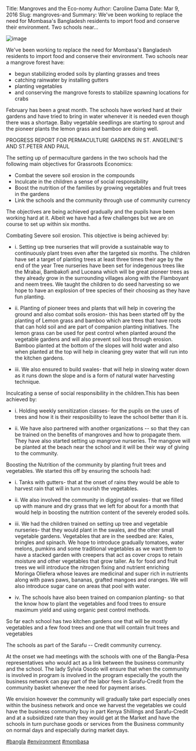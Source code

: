 Title: Mangroves and the Eco-nomy
Author: Caroline Dama
Date: Mar 9, 2016
Slug: mangroves-and
Summary: We've been working to replace the need for Mombasa's Bangladesh residents to import food and conserve their environment. Two schools near...

![image](images/blog/mangroves-and1.webp)

We've been working to replace the need for Mombasa's Bangladesh
residents to import food and conserve their environment. Two schools
near a mangrove forest have:

- begun stabilizing eroded soils by planting grasses and trees
- catching rainwater by installing gutters
- planting vegetables
- and conserving the mangrove forests to stabilize spawning locations
  for crabs

February has been a great month. The schools have worked hard at their
gardens and have tried to bring in water whenever it is needed even
though there was a shortage. Baby vegetable seedlings are starting to
sprout and the pioneer plants the lemon grass and bamboo are doing well.

PROGRESS REPORT FOR PERMACULTURE GARDENS IN ST. ANGELINE'S AND ST.PETER
AND PAUL

The setting up of permaculture gardens in the two schools had the
following main objectives for Grassroots Economics:

- Combat the severe soil erosion in the compounds
- Inculcate in the children a sense of social responsibility
- Boost the nutrition of the families by growing vegetables and fruit
  trees in the gardens
- Link the schools and the community through use of community currency

The objectives are being achieved gradually and the pupils have been
working hard at it. Albeit we have had a few challenges but we are on
course to set up within six months.

Combating Severe soil erosion. This objective is being achieved by:

- i. Setting up tree nurseries that will provide a sustainable way to
  continuously plant trees even after the targeted six months. The
  children have set a target of planting trees at least three
  times their age by the end of the year Tree nurseries have been
  set for indegenous trees like the Mrabai, Bambakofi and Luceana
  which will be great pioneer trees as they already grow in the
  surrounding villages along with the Flamboyant and neem trees.
  We taught the children to do seed harvesting so we hope to have
  an explosion of tree species of their choosing as they have fun
  planting.

- ii. Planting of pioneer trees and plants that will help in covering
  the ground and also combat soils erosion- this has been started
  off by the planting of Lemon grass and bamboo which are trees
  that have roots that can hold soil and are part of companion
  planting initiatives. The lemon grass can be used for pest
  control when planted around the vegetable gardens and will also
  prevent soil loss through erosion. Bamboo planted at the bottom
  of the slopes will hold water and also when planted at the top
  will help in cleaning grey water that will run into the kitchen
  gardens.

- iii. We also ensured to build swales- that will help in slowing
  water down as it runs down the slope and is a form of natural
  water harvesting technique.

Inculcating a sense of social responsibility in the children.This has
been achieved by:

- i. Holding weekly sensitization classes- for the pupils on the uses
  of trees and how it is their resposibility to leave the school
  better than it is.

- ii. We have also partnered with another organizations -- so that
  they can be trained on the benefits of mangroves and how to
  propagate them. They have also started setting up mangrove
  nurseries. The mangove will be planted at the beach near the
  school and it will be their way of giving to the community.

Boosting the Nutrition of the community by planting fruit trees and
vegetables. We started this off by ensuring the schools had:

- i. Tanks with gutters- that at the onset of rains they would be
  able to harvest rain that will in turn nourish the vegetables.

- ii. We also involved the community in digging of swales- that we
  filled up with manure and dry grass that we left for about for a
  month that would help in boosting the nutrition content of the
  severely eroded soils.

- iii. We had the children trained on setting up tree and vegetable
  nurseries- that they would plant in the swales, and the other
  small vegetable gardens. Vegetables that are in the seedbed are:
  Kales, bringles and spinach. We hope to introduce gradually
  tomatoes, water melons, pumkins and some traditional vegetables
  as we want them to have a stacked garden with creepers that act
  as cover crops to retain moisture and other vegetables that grow
  taller. As for food and fruit trees we will introduce the
  nitrogen fixing and nutrient enriching Moringa Oliefera whose
  leaves are medicinal and super rich in nutrients along with paws
  paws, bananas, grafted mangoes and oranges. We will also
  introduce sugar cane on areas that pool with water.

- iv. The schools have also been trained on companion planting- so
  that the know how to plant the vegetables and food trees to
  ensure maximum yield and using organic pest control methods.

So far each school has two kitchen gardens one that will be mostly
vegetables and a few food trees and one that will contain fruit trees
and vegetables

The schools as part of the Sarafu -- Credit community currency.

At the onset we had meetings with the schools with one of the
Bangla-Pesa representatives who would act as a link between the business
community and the school. The lady Sylvia Osodo will ensure that when
the community is involved in program is involved in the program
especially the youth the business network can pay part of the labor fees
in Sarafu-Credit from the community basket whenever the need for payment
arises.

We envision however the community will gradually take part especially
ones within the business network and once we harvest the vegetables we
could have the business community buy in part Kenya Shillings and
Sarafu-Credit and at a subsidized rate than they would get at the Market
and have the schools in turn purchase goods or services from the
Business community on normal days and especially during market days.

[#bangla](https://www.grassrootseconomics.org/blog/hashtags/bangla)
[#environment](https://www.grassrootseconomics.org/blog/hashtags/environment)
[#mombasa](https://www.grassrootseconomics.org/blog/hashtags/mombasa)
